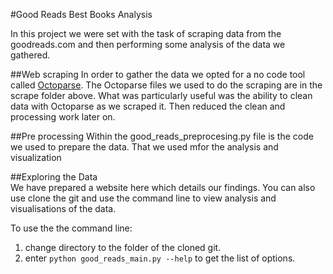 
#Good Reads Best Books Analysis

In this project we were set with the task of scraping data from the goodreads.com and then performing some analysis of the data we gathered. 

##Web scraping 
In order to gather the data we opted for a no code tool called [Octoparse](octoparse.com). The Octoparse files we used to do the scraping are in the scrape folder above. 
What was particularly useful was the ability to clean data with Octoparse as we scraped it. Then reduced the clean and processing work later on.

##Pre processing 
Within the good_reads_preprocesing.py file is the code we used to prepare the data. That we used mfor the analysis and visualization 

##Exploring the Data     
We have prepared a website here which details our findings.
You can also use clone the git and use the command line to view analysis and visualisations of the data. 

To use the the command line: 
1. change directory to the folder of the cloned git. 
2. enter `python good_reads_main.py --help` to get the list of options. 
